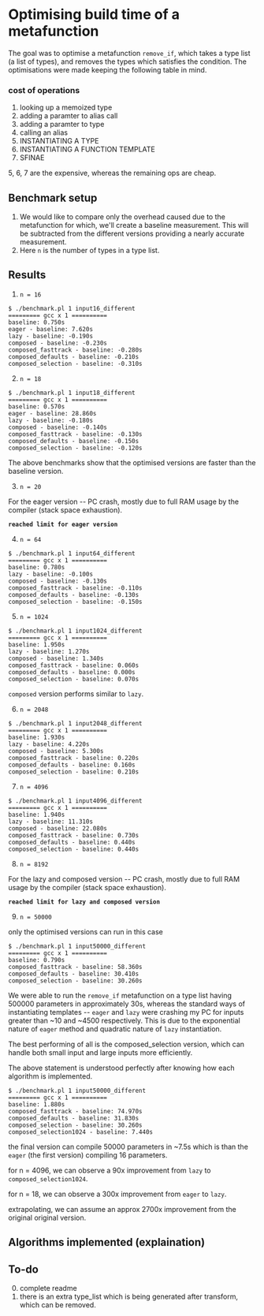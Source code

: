 # Optimising build time of a metafunction

The goal was to optimise a metafunction `remove_if`, which takes a type list (a list of types), and removes the types which satisfies the condition. The optimisations were made keeping the following table in mind.

### cost of operations
1. looking up a memoized type
2. adding a paramter to alias call
3. adding a paramter to type
4. calling an alias
5. INSTANTIATING A TYPE
6. INSTANTIATING A FUNCTION TEMPLATE
7. SFINAE

5, 6, 7 are the expensive, whereas the remaining ops are cheap.


## Benchmark setup
1. We would like to compare only the overhead caused due to the metafunction for which, we'll create a baseline measurement. This will be subtracted from the different versions providing a nearly accurate measurement.
2. Here `n` is the number of types in a type list.

## Results

1. `n = 16`
```
$ ./benchmark.pl 1 input16_different
========= gcc x 1 ==========
baseline: 0.750s
eager - baseline: 7.620s
lazy - baseline: -0.190s
composed - baseline: -0.230s
composed_fasttrack - baseline: -0.280s
composed_defaults - baseline: -0.210s
composed_selection - baseline: -0.310s
```

2. `n = 18`
```
$ ./benchmark.pl 1 input18_different
========= gcc x 1 ==========
baseline: 0.570s
eager - baseline: 28.860s
lazy - baseline: -0.180s
composed - baseline: -0.140s
composed_fasttrack - baseline: -0.130s
composed_defaults - baseline: -0.150s
composed_selection - baseline: -0.120s
```

The above benchmarks show that the optimised versions are faster than the baseline version.

3. `n = 20`

For the eager version -- PC crash, mostly due to full RAM usage by the compiler (stack space exhaustion). 

**`reached limit for eager version`**

4. `n = 64`

```
$ ./benchmark.pl 1 input64_different
========= gcc x 1 ==========
baseline: 0.780s
lazy - baseline: -0.100s
composed - baseline: -0.130s
composed_fasttrack - baseline: -0.110s
composed_defaults - baseline: -0.130s
composed_selection - baseline: -0.150s
```

5. `n = 1024`

```
$ ./benchmark.pl 1 input1024_different
========= gcc x 1 ==========
baseline: 1.950s
lazy - baseline: 1.270s
composed - baseline: 1.340s
composed_fasttrack - baseline: 0.060s
composed_defaults - baseline: 0.000s
composed_selection - baseline: 0.070s
```
`composed` version performs similar to `lazy`.

6. `n = 2048`
```
$ ./benchmark.pl 1 input2048_different
========= gcc x 1 ==========
baseline: 1.930s
lazy - baseline: 4.220s
composed - baseline: 5.300s
composed_fasttrack - baseline: 0.220s
composed_defaults - baseline: 0.160s
composed_selection - baseline: 0.210s
```

7. `n = 4096`
```
$ ./benchmark.pl 1 input4096_different
========= gcc x 1 ==========
baseline: 1.940s
lazy - baseline: 11.310s
composed - baseline: 22.080s
composed_fasttrack - baseline: 0.730s
composed_defaults - baseline: 0.440s
composed_selection - baseline: 0.440s
```

8. `n = 8192`

For the lazy and composed version -- PC crash, mostly due to full RAM usage by the compiler (stack space exhaustion). 

**`reached limit for lazy and composed version`**

9. `n = 50000`

only the optimised versions can run in this case
```
$ ./benchmark.pl 1 input50000_different
========= gcc x 1 ==========
baseline: 0.790s
composed_fasttrack - baseline: 58.360s
composed_defaults - baseline: 30.410s
composed_selection - baseline: 30.260s
```

We were able to run the `remove_if` metafunction on a type list having 500000 parameters in approximately 30s, whereas the standard ways of instantiating templates -- `eager` and `lazy` were crashing my PC for inputs greater than ~10 and ~4500 respectively. This is due to the exponential nature of `eager` method and quadratic nature of `lazy` instantiation.


The best performing of all is the composed_selection version, which can handle both small input and large inputs more efficiently.

The above statement is understood perfectly after knowing how each algorithm is implemented.

```
$ ./benchmark.pl 1 input50000_different
========= gcc x 1 ==========
baseline: 1.880s
composed_fasttrack - baseline: 74.970s
composed_defaults - baseline: 31.830s
composed_selection - baseline: 30.260s
composed_selection1024 - baseline: 7.440s
```

the final version can compile 50000 parameters in ~7.5s which is than the `eager` (the first version) compiling 16 parameters.

for n = 4096, we can observe a 90x improvement from `lazy` to `composed_selection1024`.

for n = 18, we can observe a 300x improvement from `eager` to `lazy`.

extrapolating, we can assume an approx 2700x improvement from the original original version.

## Algorithms implemented (explaination)



## To-do
0. complete readme
1. there is an extra type_list which is being generated after transform, which can be removed.